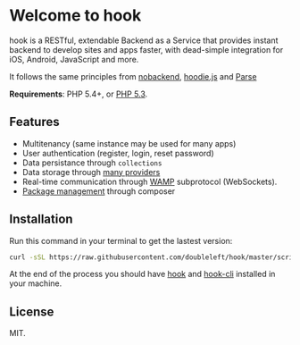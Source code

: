 # Welcome to hook

hook is a RESTful, extendable Backend as a Service that provides instant backend
to develop sites and apps faster, with dead-simple integration for iOS, Android,
JavaScript and more.

It follows the same principles from [nobackend](http://nobackend.org/), [hoodie.js](https://github.com/hoodiehq/hoodie.js) and [Parse](http://parse.com)

**Requirements**: PHP 5.4+, or [PHP 5.3](https://github.com/doubleleft/hook/wiki/Deploying-on-PHP-5.3).

## Features

- Multitenancy (same instance may be used for many apps)
- User authentication (register, login, reset password)
- Data persistance through `collections`
- Data storage through [many providers](https://github.com/doubleleft/hook/wiki/Storage-providers)
- Real-time communication through [WAMP](http://wamp.ws) subprotocol (WebSockets).
- [Package management](https://github.com/doubleleft/hook/wiki/Composer-dependencies) through composer

## Installation

Run this command in your terminal to get the lastest
version:

```bash
curl -sSL https://raw.githubusercontent.com/doubleleft/hook/master/scripts/install.sh | bash
```

At the end of the process you should have
[hook](https://github.com/doubleleft/hook) and
[hook-cli](https://github.com/doubleleft/hook-cli.git) installed in your
machine.

License
---

MIT.
